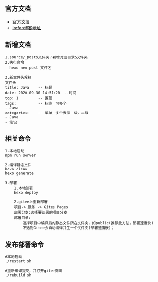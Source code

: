## 官方文档
- [官方文档](https://hexo.io/zh-cn/docs/)
- [Imfan博客地址](https://im-fan.gitee.io/)
 
## 新增文档
```text
1.source/_posts文件夹下新增对应目录&文件夹
2.执行命令
  hexo new post 文件名

3.新文件头解释
文件头
title: Java    -- 标题
date: 2020-09-30 14:51:20  --时间
top: 1         -- 置顶
tags:          -- 标签，可多个
- Java
categories:    -- 菜单，多个表示一级、二级
- Java
- 笔记

```


## 相关命令
```text
1.本地启动
npm run server

2.编译静态文件
hexo clean 
hexo generate

3.部署
    1.本地部署
    hexo deploy
    
    2.gitee上重新部署
    项目-> 服务 -> Gitee Pages
    部署分支:选择要部署的项目分支
    部署目录:
        选择项目中编译后的静态文件所在文件夹，如public(推荐此方法，部署速度快)
        不选则Gitee会自动编译并生一个文件夹(部署速度慢)；
```

## 发布部署命令
```shell
#本地启动
./restart.sh

#重新编译提交，并打开gitee页面
./rebuild.sh
```
